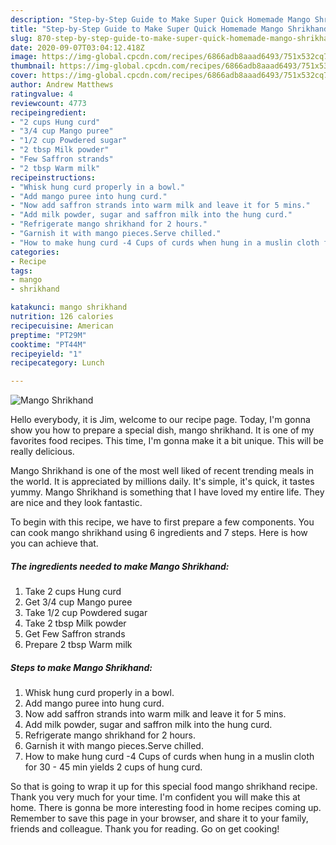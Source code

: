 ```yaml
---
description: "Step-by-Step Guide to Make Super Quick Homemade Mango Shrikhand"
title: "Step-by-Step Guide to Make Super Quick Homemade Mango Shrikhand"
slug: 870-step-by-step-guide-to-make-super-quick-homemade-mango-shrikhand
date: 2020-09-07T03:04:12.418Z
image: https://img-global.cpcdn.com/recipes/6866adb8aaad6493/751x532cq70/mango-shrikhand-recipe-main-photo.jpg
thumbnail: https://img-global.cpcdn.com/recipes/6866adb8aaad6493/751x532cq70/mango-shrikhand-recipe-main-photo.jpg
cover: https://img-global.cpcdn.com/recipes/6866adb8aaad6493/751x532cq70/mango-shrikhand-recipe-main-photo.jpg
author: Andrew Matthews
ratingvalue: 4
reviewcount: 4773
recipeingredient:
- "2 cups Hung curd"
- "3/4 cup Mango puree"
- "1/2 cup Powdered sugar"
- "2 tbsp Milk powder"
- "Few Saffron strands"
- "2 tbsp Warm milk"
recipeinstructions:
- "Whisk hung curd properly in a bowl."
- "Add mango puree into hung curd."
- "Now add saffron strands into warm milk and leave it for 5 mins."
- "Add milk powder, sugar and saffron milk into the hung curd."
- "Refrigerate mango shrikhand for 2 hours."
- "Garnish it with mango pieces.Serve chilled."
- "How to make hung curd -4 Cups of curds when hung in a muslin cloth for 30 - 45 min yields 2 cups of hung curd."
categories:
- Recipe
tags:
- mango
- shrikhand

katakunci: mango shrikhand 
nutrition: 126 calories
recipecuisine: American
preptime: "PT29M"
cooktime: "PT44M"
recipeyield: "1"
recipecategory: Lunch

---
```



![Mango Shrikhand](https://img-global.cpcdn.com/recipes/6866adb8aaad6493/751x532cq70/mango-shrikhand-recipe-main-photo.jpg)

Hello everybody, it is Jim, welcome to our recipe page. Today, I'm gonna show you how to prepare a special dish, mango shrikhand. It is one of my favorites food recipes. This time, I'm gonna make it a bit unique. This will be really delicious.

Mango Shrikhand is one of the most well liked of recent trending meals in the world. It is appreciated by millions daily. It's simple, it's quick, it tastes yummy. Mango Shrikhand is something that I have loved my entire life. They are nice and they look fantastic.




To begin with this recipe, we have to first prepare a few components. You can cook mango shrikhand using 6 ingredients and 7 steps. Here is how you can achieve that.

<!--inarticleads1-->

##### The ingredients needed to make Mango Shrikhand:

1. Take 2 cups Hung curd
1. Get 3/4 cup Mango puree
1. Take 1/2 cup Powdered sugar
1. Take 2 tbsp Milk powder
1. Get Few Saffron strands
1. Prepare 2 tbsp Warm milk




<!--inarticleads2-->

##### Steps to make Mango Shrikhand:

1. Whisk hung curd properly in a bowl.
1. Add mango puree into hung curd.
1. Now add saffron strands into warm milk and leave it for 5 mins.
1. Add milk powder, sugar and saffron milk into the hung curd.
1. Refrigerate mango shrikhand for 2 hours.
1. Garnish it with mango pieces.Serve chilled.
1. How to make hung curd -4 Cups of curds when hung in a muslin cloth for 30 - 45 min yields 2 cups of hung curd.




So that is going to wrap it up for this special food mango shrikhand recipe. Thank you very much for your time. I'm confident you will make this at home. There is gonna be more interesting food in home recipes coming up. Remember to save this page in your browser, and share it to your family, friends and colleague. Thank you for reading. Go on get cooking!
